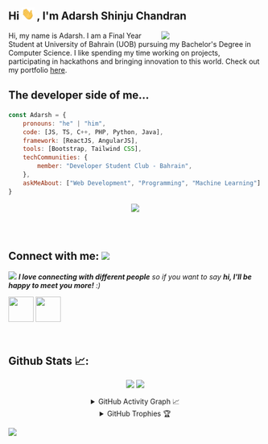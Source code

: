 <h2> Hi <img src="https://raw.githubusercontent.com/ABSphreak/ABSphreak/master/gifs/Hi.gif" width="25px"> , I'm Adarsh Shinju Chandran</h2>

<img align='right' src='https://octodex.github.com/images/daftpunktocat-thomas.gif' width='200"'>

Hi, my name is Adarsh. I am a Final Year Student at University of Bahrain (UOB) pursuing my Bachelor's Degree in Computer Science. I like spending my time working on projects, participating in hackathons and bringing innovation to this world. Check out my portfolio [here](https://adarshsc000.github.io/).


## The developer side of me...  
```javascript
const Adarsh = {
	pronouns: "he" | "him",
	code: [JS, TS, C++, PHP, Python, Java],
	framework: [ReactJS, AngularJS],
	tools: [Bootstrap, Tailwind CSS],
	techCommunities: {
		member: "Developer Student Club - Bahrain",
	},
	askMeAbout: ["Web Development", "Programming", "Machine Learning"]
}
```

<p align="center">
   <!-- <img height="170" width="150" src="https://github.com/adarshsc2000AdarshChandran2000/gamer.png"> -->
   <img align="center" src="https://github-readme-streak-stats.herokuapp.com?user=AdarshChandran2000&theme=neon-dark"/>
   <!-- <img height="170" width="150" src="https://github.com/adarshsc2000AdarshChandran2000/IronMan.png"> -->
</p>

## Connect with me: <img src="https://user-images.githubusercontent.com/53649201/99296951-8ef68900-286d-11eb-9bf3-fdb6cf13b585.gif" height="32px" style="padding-top: 50px;">
<img src="https://media.giphy.com/media/LnQjpWaON8nhr21vNW/giphy.gif" width="60"> <em><b>I love connecting with different people</b> so if you want to say <b>hi, I'll be happy to meet you more!</b> :)</em>  

[<img width='50' height='50' src="https://user-images.githubusercontent.com/64153988/134053455-cf3aa416-e192-4d79-a3e6-e229b340dbb1.png"/>](https://www.linkedin.com/in/adarshsc2000/)
[<img width='50' height='50' src="https://user-images.githubusercontent.com/64153988/134053752-f53f94fc-8cbc-4754-a547-a27694d237e4.png"/>](https://www.instagram.com/adarshsc2000/) 
<!-- [<img width='50' height='50' src="https://user-images.githubusercontent.com/64153988/134053821-af57cb35-246b-4d37-8418-2dc8664ddc37.png"/>](https://twitter.com/Adarsh) -->
<br />

<summary><h2>Github Stats 📈:</h2></summary>
	
<p align="center">
  <img height= "160px" src="https://github-readme-stats.vercel.app/api?username=AdarshChandran2000&&show_icons=true&title_color=ff0066&icon_color=bb2acf&text_color=00ffff&bg_color=00001a" />
  <img height= "160px" src="https://github-readme-stats.vercel.app/api/top-langs/?username=AdarshChandran2000&title_color=ff0066&icon_color=bb2acf&text_color=00ffff&bg_color=00001a&layout=compact&hide=css" />
</p>

<details align="center">
  <summary>GitHub Activity Graph 📈</summary>
<p align="center">
  <img src="https://activity-graph.herokuapp.com/graph?username=adarshsc2000&theme=xcode" />
</p>
</details>

<details align="center">
  <summary>GitHub Trophies 🏆</summary>
<p align="center">
  <a href="https://github.com/ryo-ma/github-profile-trophy" target="_blank">
    <img src="https://github-profile-trophy.vercel.app/?username=adarshsc2000column=4&margin-w=5&margin-h=5&theme=darkhub"/>
  </a>
</p>
</details>

<p><code><img height="20" src="https://komarev.com/ghpvc/?username=adarshsc2000&color=blue"></code></p>

<!--   
 funfact: "I love coding+eating+repeating"
- 🔭 I’m currently working on Front End Web Development
- 🌱 I’m currently learning MERN stack
- 😄 Pronouns: He/His
- 🎯 Portfolio site: [Portfolio](https://harshal09.netlify.app/)  
## Tech I'm familiar with...
<img height="80" src="https://skillsite.netlify.app/python.png"/> <img height="80" src="https://skillsite.netlify.app/C++.png"/> <img height="80"  src="https://skillsite.netlify.app/C.png"/> <img height="80" src="https://skillsite.netlify.app/Js.png" /> <img height="90" src="https://skillsite.netlify.app/react.png" />
<br />
-->
